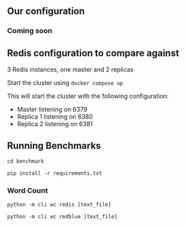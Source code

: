 ## Our configuration
### Coming soon

## Redis configuration to compare against

3 Redis instances, one master and 2 replicas

Start the cluster using `docker compose up`

This will start the cluster with the following configuration:

- Master listening on 6379
- Replica 1 listening on 6380
- Replica 2 listening on 6381

## Running Benchmarks
``cd benchmark``

``pip install -r requirements.txt``

### Word Count 
``python -m cli wc redis [text_file]``

``python -m cli wc redblue [text_file]``

